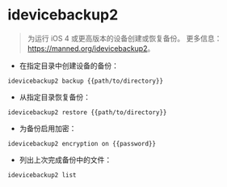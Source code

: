 # idevicebackup2

> 为运行 iOS 4 或更高版本的设备创建或恢复备份。
> 更多信息：<https://manned.org/idevicebackup2>。

- 在指定目录中创建设备的备份：

`idevicebackup2 backup {{path/to/directory}}`

- 从指定目录恢复备份：

`idevicebackup2 restore {{path/to/directory}}`

- 为备份启用加密：

`idevicebackup2 encryption on {{password}}`

- 列出上次完成备份中的文件：

`idevicebackup2 list`